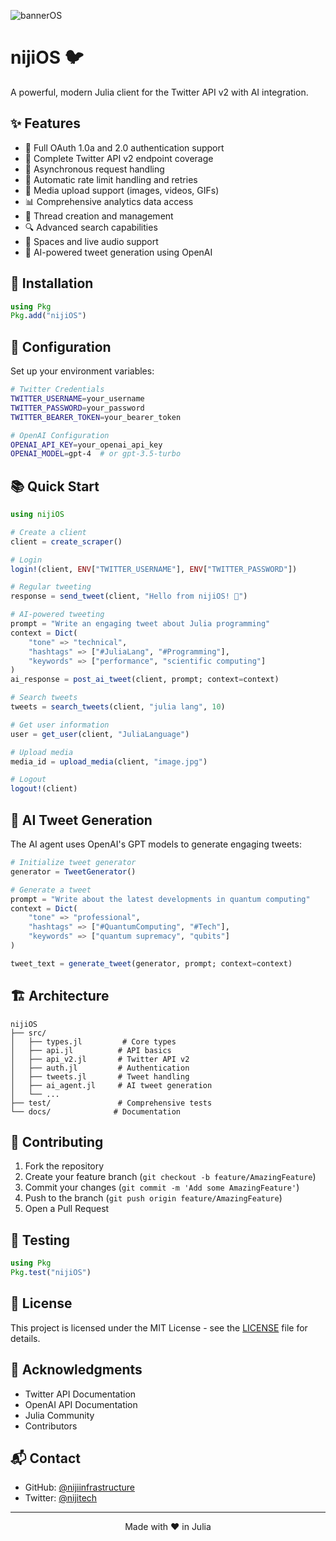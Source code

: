 ![bannerOS](https://github.com/user-attachments/assets/00003a17-ea18-4cdf-ab81-a3b4cc64ad5c)

# nijiOS 🐦

A powerful, modern Julia client for the Twitter API v2 with AI integration.


## ✨ Features

- 🔐 Full OAuth 1.0a and 2.0 authentication support
- 📝 Complete Twitter API v2 endpoint coverage
- 🚀 Asynchronous request handling
- 💾 Automatic rate limit handling and retries
- 📸 Media upload support (images, videos, GIFs)
- 📊 Comprehensive analytics data access
- 🧵 Thread creation and management
- 🔍 Advanced search capabilities
- 📱 Spaces and live audio support
- 🤖 AI-powered tweet generation using OpenAI

## 🚀 Installation

```julia
using Pkg
Pkg.add("nijiOS")
```

## 🔧 Configuration

Set up your environment variables:

```bash
# Twitter Credentials
TWITTER_USERNAME=your_username
TWITTER_PASSWORD=your_password
TWITTER_BEARER_TOKEN=your_bearer_token

# OpenAI Configuration
OPENAI_API_KEY=your_openai_api_key
OPENAI_MODEL=gpt-4  # or gpt-3.5-turbo
```

## 📚 Quick Start

```julia
using nijiOS

# Create a client
client = create_scraper()

# Login
login!(client, ENV["TWITTER_USERNAME"], ENV["TWITTER_PASSWORD"])

# Regular tweeting
response = send_tweet(client, "Hello from nijiOS! 🚀")

# AI-powered tweeting
prompt = "Write an engaging tweet about Julia programming"
context = Dict(
    "tone" => "technical",
    "hashtags" => ["#JuliaLang", "#Programming"],
    "keywords" => ["performance", "scientific computing"]
)
ai_response = post_ai_tweet(client, prompt; context=context)

# Search tweets
tweets = search_tweets(client, "julia lang", 10)

# Get user information
user = get_user(client, "JuliaLanguage")

# Upload media
media_id = upload_media(client, "image.jpg")

# Logout
logout!(client)
```

## 🤖 AI Tweet Generation

The AI agent uses OpenAI's GPT models to generate engaging tweets:

```julia
# Initialize tweet generator
generator = TweetGenerator()

# Generate a tweet
prompt = "Write about the latest developments in quantum computing"
context = Dict(
    "tone" => "professional",
    "hashtags" => ["#QuantumComputing", "#Tech"],
    "keywords" => ["quantum supremacy", "qubits"]
)

tweet_text = generate_tweet(generator, prompt; context=context)
```

## 🏗️ Architecture

```
nijiOS
├── src/
│   ├── types.jl         # Core types
│   ├── api.jl          # API basics
│   ├── api_v2.jl       # Twitter API v2
│   ├── auth.jl         # Authentication
│   ├── tweets.jl       # Tweet handling
│   ├── ai_agent.jl     # AI tweet generation
│   └── ...
├── test/               # Comprehensive tests
└── docs/              # Documentation
```

## 🤝 Contributing

1. Fork the repository
2. Create your feature branch (`git checkout -b feature/AmazingFeature`)
3. Commit your changes (`git commit -m 'Add some AmazingFeature'`)
4. Push to the branch (`git push origin feature/AmazingFeature`)
5. Open a Pull Request



## 🧪 Testing

```julia
using Pkg
Pkg.test("nijiOS")
```

## 📄 License

This project is licensed under the MIT License - see the [LICENSE](LICENSE) file for details.

## 🙏 Acknowledgments

- Twitter API Documentation
- OpenAI API Documentation
- Julia Community
- Contributors

## 📬 Contact

- GitHub: [@nijiinfrastructure](https://github.com/nijiinfrastructure)
- Twitter: [@nijitech](https://x.com/nijitech)

---

<p align="center">Made with ❤️ in Julia</p>
